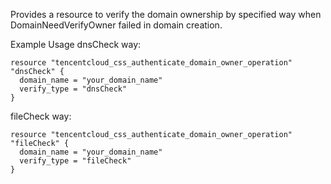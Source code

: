 Provides a resource to verify the domain ownership by specified way when DomainNeedVerifyOwner failed in domain creation.

Example Usage
dnsCheck way:
```hcl
resource "tencentcloud_css_authenticate_domain_owner_operation" "dnsCheck" {
  domain_name = "your_domain_name"
  verify_type = "dnsCheck"
}
```

fileCheck way:
```hcl
resource "tencentcloud_css_authenticate_domain_owner_operation" "fileCheck" {
  domain_name = "your_domain_name"
  verify_type = "fileCheck"
}
```